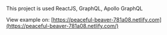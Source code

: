 This project is used ReactJS, GraphQL, Apollo GraphQL

View example on: [https://peaceful-beaver-781a08.netlify.com](https://peaceful-beaver-781a08.netlify.com/)
